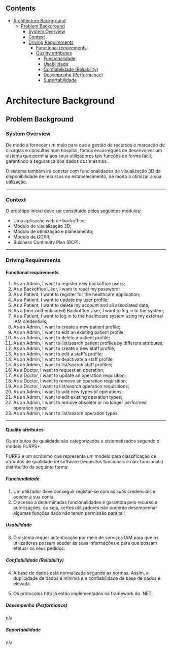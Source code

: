 ## Contents
- [Architecture Background](#architecture-background)
	- [Problem Background](#problem-background)
		- [System Overview](#system-overview)
		- [Context](#context)
		- [Driving Requirements](#driving-requirements)
			- [Functional requirements](#functional-requirements)
			- [Quality attributes](#quality-attributes)
				- [Funcionalidade](#funcionalidade)
				- [Usabilidade](#usabilidade)
				- [Confiabilidade (Reliability)](#confiabilidade-reliability)
				- [Desempenho (Performance)](#desempenho-performance)
				- [Suportabilidade](#suportabilidade)
			


# Architecture Background

## Problem Background

### System Overview

De modo a fornecer um meio para que a gestão de recursos e marcação de cirurgias e consultas num hospital, fomos encarregues de desenvolver um sistema que permita aos seus utilizadores tais funções de forma fácil, garantindo a segurança dos dados dos mesmos.

O sistema também irá constar com funcionalidades de visualização 3D da disponibilidade de recursos no estabelecimento, de modo a otimizar a sua utilização.

---

### Context

O protótipo inicial deve ser constituído pelos seguintes módulos:
* Uma aplicação web de backoffice;
* Módulo de visualização 3D;
* Módulo de otimização e planeamento;
* Módulo de GDPR;
* Business Continuity Plan (BCP).

---

### Driving Requirements

#### Functional requirements
1. As an Admin, I want to register new backoffice users;
2. As a Backoffice User, I want to reset my
password;
3. As a Patient, I want to register for the healthcare application;
4. As a Patient, I want to update my user profile;
5. As a Patient, I want to delete my account and all associated data;
6. As a (non-authenticated) Backoffice User, I want to log in to the system;
7. As a Patient, I want to log in to the healthcare system using my external IAM
credentials;
8. As an Admin, I want to create a new patient profile;
9. As an Admin, I want to edit an existing patient profile;
10. As an Admin, I want to delete a patient profile;
11. As an Admin, I want to list/search patient profiles by different attributes;
12. As an Admin, I want to create a new staff profile;
13. As an Admin, I want to edit a staff’s profile;
14. As an Admin, I want to deactivate a staff profile;
15. As an Admin, I want to list/search staff profiles;
16. As a Doctor, I want to request an operation;
17. As a Doctor, I want to update an operation requisition;
18. As a Doctor, I want to remove an operation requisition;
19. As a Doctor, I want to list/search operation requisitions;
20. As an Admin, I want to add new types of operations;
21. As an Admin, I want to edit existing operation types;
22. As an Admin, I want to remove obsolete or no longer performed operation types;
23. As an Admin, I want to list/search operation types.

---

#### Quality attributes
Os atributos de qualidade são categorizados e sistematizados segundo o modelo FURPS+.

FURPS é um acrónimo que representa um modelo para classificação de atributos de qualidade de software (requisitos funcionais e não-funcionais) distribuído da seguinte forma:

##### Funcionalidade
1. Um utilizador deve conseguir registar-se com as suas credenciais e aceder à sua conta.
2. O acesso a determinadas funcionalidades é garantida pelo recurso a autorizações, ou seja, certos utilizadores não poderão desempenhar algumas funções dado não terem permissão para tal;

##### Usabilidade
3. O sistema requer autenticação por meio de serviços IAM para que os utilizadores possam aceder às suas informações e para que possam efetuar os seus pedidos.

##### Confiabilidade (Reliability)

4. A base de dados está normalizada segundo as normas. Assim, a duplicidade de dados é mínimia e a confiabilidade da base de dados é elevada. 

5. Os protocolos http já estão implementados na framework do .NET.

##### Desempenho (Performance)

n/a

##### Suportabilidade

n/a
